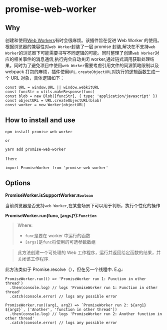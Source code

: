 # promise-web-worker

## Why

创建和使用[Web Workers](https://developer.mozilla.org/en-US/docs/Web/API/Web_Workers_API/Using_web_workers)有时会很麻烦。该插件旨在促进 Web Worker 的使用。根据浏览器的兼容性对`web Worker`封装了一层 promise 封装,解决在不支持`web Worker`的浏览器下可能需要书写不同逻辑的可能。同时整理了创建`web Worker`对应的相关事件的消息通信,执行完会自动关闭 worker,通过链式调用获取处理结果。同时为了避免项目中使用`web Worker`需要考虑引用文件的同源策略限制以及 webpack 打包的麻烦，插件使用`URL.createObjectURL`对执行的逻辑函数生成一个 URL 对象，具体逻辑如下：

```
const URL = window.URL || window.webkitURL
const funcStr = utils.makeResponse(func)
const blob = new Blob([funcStr], { type: 'application/javascript' })
const objectURL = URL.createObjectURL(blob)
const worker = new Worker(objectURL)

```

## How to install and use

```
npm install promise-web-worker

or

yarn add promise-web-worker

```

Then:

```
import PromiseWorker from 'promise-web-worker'
```

## Options

**PromiseWorker.isSupportWorker:`Boolean`**

当前浏览器是否支持`web Worker`,在某些场景下可以用于判断，执行个性化的操作

**PromiseWorker.run(func, [args]?):`Function`**

> Where:
>
> - `func`是要在 worker 中运行的函数
> - `[args]`是`func`将使用的可选参数数组

> 此方法创建一个可处理的 Web 工作程序，运行并返回给定函数的结果，并关闭该工作程序.

此方法类似于 Promise.resolve（），但在另一个线程中.
E.g.:

```
PromiseWorker.run(() => 'PromiseWorker run 1: Function in other thread')
  .then(console.log) // logs 'PromiseWorker run 1: Function in other thread'
  .catch(console.error) // logs any possible error

PromiseWorker.run((arg1, arg2) => `PromiseWorker run 2: ${arg1} ${arg2}`, ['Another', 'function in other thread'])
  .then(console.log) // logs 'PromiseWorker run 2: Another function in other thread'
  .catch(console.error) // logs any possible error
```
